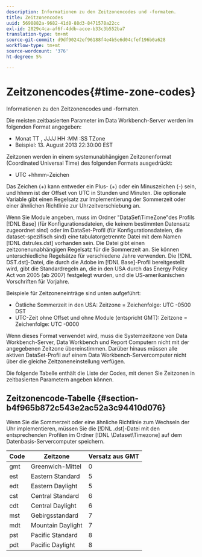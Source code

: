 ```yaml
---
description: Informationen zu den Zeitzonencodes und -formaten.
title: Zeitzonencodes
uuid: 5698882a-9682-41d8-88d3-8471578a22cc
exl-id: 2829c4ca-af6f-4ddb-acce-b33c3b552ba7
translation-type: tm+mt
source-git-commit: d9df90242ef96188f4e4b5e6d04cfef196b0a628
workflow-type: tm+mt
source-wordcount: '376'
ht-degree: 5%

---
```


# Zeitzonencodes{#time-zone-codes}

Informationen zu den Zeitzonencodes und -formaten.

Die meisten zeitbasierten Parameter im Data Workbench-Server werden im folgenden Format angegeben:

* Monat TT , JJJJ HH :MM :SS TZone
* Beispiel: 13. August 2013 22:30:00 EST

Zeitzonen werden in einem systemunabhängigen Zeitzonenformat (Coordinated Universal Time) des folgenden Formats ausgedrückt:

* UTC +hhmm-Zeichen

Das Zeichen (+) kann entweder ein Plus- (+) oder ein Minuszeichen (-) sein, und hhmm ist der Offset von UTC in Stunden und Minuten. Die optionale Variable gibt einen Regelsatz zur Implementierung der Sommerzeit oder einer ähnlichen Richtlinie zur Uhrzeitverschiebung an.

Wenn Sie Module angeben, muss im Ordner &quot;DataSet\TimeZone&quot;des Profils [!DNL Base] (für Konfigurationsdateien, die keinem bestimmten Datensatz zugeordnet sind) oder im DataSet-Profil (für Konfigurationsdateien, die dataset-spezifisch sind) eine tabulatorgetrennte Datei mit dem Namen [!DNL dstrules.dst] vorhanden sein. Die Datei gibt einen zeitzonenunabhängigen Regelsatz für die Sommerzeit an. Sie können unterschiedliche Regelsätze für verschiedene Jahre verwenden. Die [!DNL DST.dst]-Datei, die durch die Adobe im [!DNL Base]-Profil bereitgestellt wird, gibt die Standardregeln an, die in den USA durch das Energy Policy Act von 2005 (ab 2007) festgelegt wurden, und die US-amerikanischen Vorschriften für Vorjahre.

Beispiele für Zeitzoneneinträge sind unten aufgeführt:

* Östliche Sommerzeit in den USA: Zeitzone = Zeichenfolge: UTC -0500 DST
* UTC-Zeit ohne Offset und ohne Module (entspricht GMT): Zeitzone = Zeichenfolge: UTC -0000

Wenn dieses Format verwendet wird, muss die Systemzeitzone von Data Workbench-Server, Data Workbench und Report Computern nicht mit der angegebenen Zeitzone übereinstimmen. Darüber hinaus müssen alle aktiven DataSet-Profil auf einem Data Workbench-Servercomputer nicht über die gleiche Zeitzoneneinstellung verfügen.

Die folgende Tabelle enthält die Liste der Codes, mit denen Sie Zeitzonen in zeitbasierten Parametern angeben können.

## Zeitzonencode-Tabelle {#section-b4f965b872c543e2ac52a3c94410d076}

Wenn Sie die Sommerzeit oder eine ähnliche Richtlinie zum Wechseln der Uhr implementieren, müssen Sie die [!DNL .dst]-Datei mit den entsprechenden Profilen im Ordner [!DNL \Dataset\Timezone] auf dem Datenbasis-Servercomputer speichern.

| Code | Zeitzone | Versatz aus GMT |
|---|---|---|
| gmt | Greenwich-Mittel | 0 |
| est | Eastern Standard | 5 |
| edt | Eastern Daylight | 5 |
| cst | Central Standard | 6 |
| cdt | Central Daylight | 6 |
| mst | Gebirgsstandard | 7 |
| mdt | Mountain Daylight | 7 |
| pst | Pacific Standard | 8 |
| pdt | Pacific Daylight | 8 |
